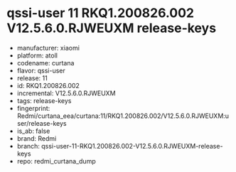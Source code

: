 # qssi-user 11 RKQ1.200826.002 V12.5.6.0.RJWEUXM release-keys
- manufacturer: xiaomi
- platform: atoll
- codename: curtana
- flavor: qssi-user
- release: 11
- id: RKQ1.200826.002
- incremental: V12.5.6.0.RJWEUXM
- tags: release-keys
- fingerprint: Redmi/curtana_eea/curtana:11/RKQ1.200826.002/V12.5.6.0.RJWEUXM:user/release-keys
- is_ab: false
- brand: Redmi
- branch: qssi-user-11-RKQ1.200826.002-V12.5.6.0.RJWEUXM-release-keys
- repo: redmi_curtana_dump
